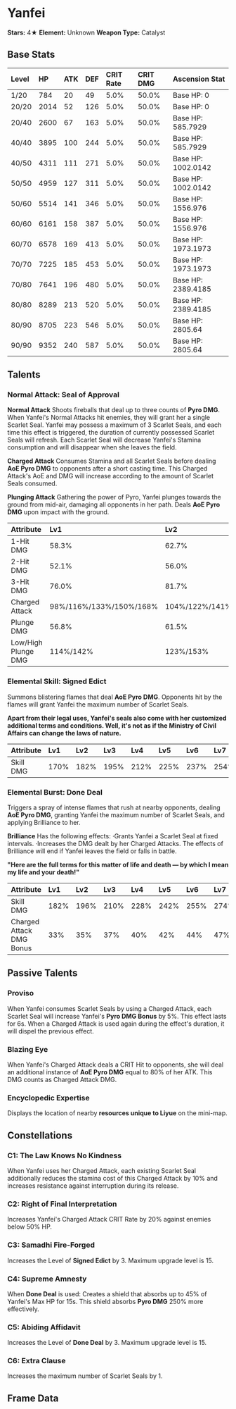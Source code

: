 # Yanfei

**Stars:** 4★
**Element:** Unknown
**Weapon Type:** Catalyst

## Base Stats

| Level | HP | ATK | DEF | CRIT Rate | CRIT DMG | Ascension Stat |
| :--- | :--- | :--- | :--- | :--- | :--- | :--- |
| 1/20 | 784 | 20 | 49 | 5.0% | 50.0% | Base HP: 0 |
| 20/20 | 2014 | 52 | 126 | 5.0% | 50.0% | Base HP: 0 |
| 20/40 | 2600 | 67 | 163 | 5.0% | 50.0% | Base HP: 585.7929 |
| 40/40 | 3895 | 100 | 244 | 5.0% | 50.0% | Base HP: 585.7929 |
| 40/50 | 4311 | 111 | 271 | 5.0% | 50.0% | Base HP: 1002.0142 |
| 50/50 | 4959 | 127 | 311 | 5.0% | 50.0% | Base HP: 1002.0142 |
| 50/60 | 5514 | 141 | 346 | 5.0% | 50.0% | Base HP: 1556.976 |
| 60/60 | 6161 | 158 | 387 | 5.0% | 50.0% | Base HP: 1556.976 |
| 60/70 | 6578 | 169 | 413 | 5.0% | 50.0% | Base HP: 1973.1973 |
| 70/70 | 7225 | 185 | 453 | 5.0% | 50.0% | Base HP: 1973.1973 |
| 70/80 | 7641 | 196 | 480 | 5.0% | 50.0% | Base HP: 2389.4185 |
| 80/80 | 8289 | 213 | 520 | 5.0% | 50.0% | Base HP: 2389.4185 |
| 80/90 | 8705 | 223 | 546 | 5.0% | 50.0% | Base HP: 2805.64 |
| 90/90 | 9352 | 240 | 587 | 5.0% | 50.0% | Base HP: 2805.64 |

## Talents

### Normal Attack: Seal of Approval

**Normal Attack**
Shoots fireballs that deal up to three counts of **Pyro DMG**.
When Yanfei's Normal Attacks hit enemies, they will grant her a single Scarlet Seal. Yanfei may possess a maximum of 3 Scarlet Seals, and each time this effect is triggered, the duration of currently possessed Scarlet Seals will refresh.
Each Scarlet Seal will decrease Yanfei's Stamina consumption and will disappear when she leaves the field.

**Charged Attack**
Consumes Stamina and all Scarlet Seals before dealing **AoE Pyro DMG** to opponents after a short casting time.
This Charged Attack's AoE and DMG will increase according to the amount of Scarlet Seals consumed.

**Plunging Attack**
Gathering the power of Pyro, Yanfei plunges towards the ground from mid-air, damaging all opponents in her path. Deals **AoE Pyro DMG** upon impact with the ground.

| Attribute | Lv1 | Lv2 | Lv3 | Lv4 | Lv5 | Lv6 | Lv7 | Lv8 | Lv9 | Lv10 | Lv11 | Lv12 | Lv13 | Lv14 | Lv15 |
| :--- | :--- | :--- | :--- | :--- | :--- | :--- | :--- | :--- | :--- | :--- | :--- | :--- | :--- | :--- | :--- |
| 1-Hit DMG | 58.3% | 62.7% | 67.1% | 72.9% | 77.3% | 81.7% | 87.5% | 93.3% | 99.2% | 105.0% | 110.8% |
| 2-Hit DMG | 52.1% | 56.0% | 59.9% | 65.2% | 69.1% | 73.0% | 78.2% | 83.4% | 88.6% | 93.8% | 99.0% |
| 3-Hit DMG | 76.0% | 81.7% | 87.4% | 95.0% | 100.7% | 106.4% | 114.0% | 121.6% | 129.2% | 136.8% | 144.4% |
| Charged Attack | 98%/116%/133%/150%/168% | 104%/122%/141%/159%/178% | 110%/129%/149%/168%/188% | 118%/138%/159%/180%/201% | 124%/145%/167%/189%/211% | 129%/152%/175%/198%/221% | 137%/161%/185%/210%/234% | 145%/170%/196%/221%/247% | 152%/179%/206%/233%/260% | 160%/188%/216%/245%/273% | 168%/197%/227%/256%/286% |
| Plunge DMG | 56.8% | 61.5% | 66.1% | 72.7% | 77.3% | 82.6% | 89.9% | 97.1% | 104.4% | 112.3% | 120.3% |
| Low/High Plunge DMG | 114%/142% | 123%/153% | 132%/165% | 145%/182% | 155%/193% | 165%/206% | 180%/224% | 194%/243% | 209%/261% | 225%/281% | 240%/300% |

### Elemental Skill: Signed Edict

Summons blistering flames that deal **AoE Pyro DMG**.
Opponents hit by the flames will grant Yanfei the maximum number of Scarlet Seals.

**Apart from their legal uses, Yanfei's seals also come with her customized additional terms and conditions. Well, it's not as if the Ministry of Civil Affairs can change the laws of nature.**

| Attribute | Lv1 | Lv2 | Lv3 | Lv4 | Lv5 | Lv6 | Lv7 | Lv8 | Lv9 | Lv10 | Lv11 | Lv12 | Lv13 | Lv14 | Lv15 |
| :--- | :--- | :--- | :--- | :--- | :--- | :--- | :--- | :--- | :--- | :--- | :--- | :--- | :--- | :--- | :--- |
| Skill DMG | 170% | 182% | 195% | 212% | 225% | 237% | 254% | 271% | 288% | 305% | 322% | 339% | 360% |

### Elemental Burst: Done Deal

Triggers a spray of intense flames that rush at nearby opponents, dealing **AoE Pyro DMG**, granting Yanfei the maximum number of Scarlet Seals, and applying Brilliance to her.

**Brilliance**
Has the following effects:
·Grants Yanfei a Scarlet Seal at fixed intervals.
·Increases the DMG dealt by her Charged Attacks.
The effects of Brilliance will end if Yanfei leaves the field or falls in battle.

**"Here are the full terms for this matter of life and death — by which I mean my life and your death!"**

| Attribute | Lv1 | Lv2 | Lv3 | Lv4 | Lv5 | Lv6 | Lv7 | Lv8 | Lv9 | Lv10 | Lv11 | Lv12 | Lv13 | Lv14 | Lv15 |
| :--- | :--- | :--- | :--- | :--- | :--- | :--- | :--- | :--- | :--- | :--- | :--- | :--- | :--- | :--- | :--- |
| Skill DMG | 182% | 196% | 210% | 228% | 242% | 255% | 274% | 292% | 310% | 328% | 347% | 365% | 388% |
| Charged Attack DMG Bonus | 33% | 35% | 37% | 40% | 42% | 44% | 47% | 49% | 52% | 54% | 57% | 60% | 62% |

## Passive Talents

### Proviso

When Yanfei consumes Scarlet Seals by using a Charged Attack, each Scarlet Seal will increase Yanfei's **Pyro DMG Bonus** by 5%. This effect lasts for 6s. When a Charged Attack is used again during the effect's duration, it will dispel the previous effect.

### Blazing Eye

When Yanfei's Charged Attack deals a CRIT Hit to opponents, she will deal an additional instance of **AoE Pyro DMG** equal to 80% of her ATK. This DMG counts as Charged Attack DMG.

### Encyclopedic Expertise

Displays the location of nearby **resources unique to Liyue** on the mini-map.

## Constellations

### C1: The Law Knows No Kindness

When Yanfei uses her Charged Attack, each existing Scarlet Seal additionally reduces the stamina cost of this Charged Attack by 10% and increases resistance against interruption during its release.

### C2: Right of Final Interpretation

Increases Yanfei's Charged Attack CRIT Rate by 20% against enemies below 50% HP.

### C3: Samadhi Fire-Forged

Increases the Level of **Signed Edict** by 3.
Maximum upgrade level is 15.

### C4: Supreme Amnesty

When **Done Deal** is used:
Creates a shield that absorbs up to 45% of Yanfei's Max HP for 15s.
This shield absorbs **Pyro DMG** 250% more effectively.

### C5: Abiding Affidavit

Increases the Level of **Done Deal** by 3.
Maximum upgrade level is 15.

### C6: Extra Clause

Increases the maximum number of Scarlet Seals by 1.

## Frame Data

